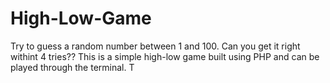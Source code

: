 # High-Low-Game

Try to guess a random number between 1 and 100. Can you get it right withint 4 tries?? This is a simple high-low game built using PHP and can be played through the terminal. T
